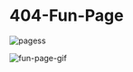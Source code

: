 # 404-Fun-Page

![pagess](https://user-images.githubusercontent.com/58718316/206179391-09016572-8ad3-423d-8903-27085abc2d9a.PNG)


![fun-page-gif](https://user-images.githubusercontent.com/58718316/206828867-6d312a9e-468f-47fd-bf28-c9400d5b6152.gif)
